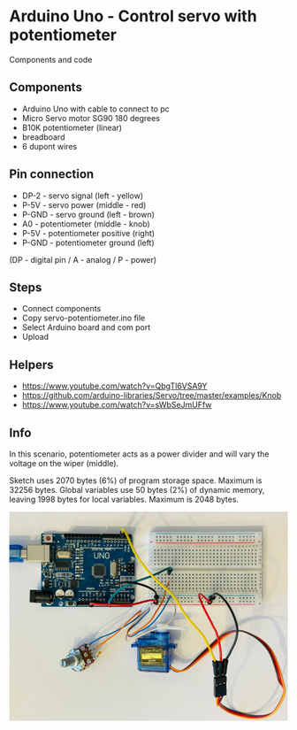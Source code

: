 # Arduino Uno - Control servo with potentiometer
Components and code

## Components
- Arduino Uno with cable to connect to pc
- Micro Servo motor SG90 180 degrees
- B10K potentiometer (linear)
- breadboard
- 6 dupont wires

## Pin connection
- DP-2 - servo signal (left - yellow)
- P-5V - servo power (middle - red)
- P-GND - servo ground (left - brown)
- A0 - potentiometer (middle - knob)
- P-5V - potentiometer positive (right)
- P-GND - potentiometer ground (left)

(DP - digital pin / A - analog / P - power)

## Steps
- Connect components
- Copy servo-potentiometer.ino file
- Select Arduino board and com port
- Upload

## Helpers
- https://www.youtube.com/watch?v=QbgTl6VSA9Y
- https://github.com/arduino-libraries/Servo/tree/master/examples/Knob
- https://www.youtube.com/watch?v=sWbSeJmUFfw

## Info
In this scenario, potentiometer acts as a power divider and will vary the voltage on the wiper (middle).

Sketch uses 2070 bytes (6%) of program storage space. Maximum is 32256 bytes.
Global variables use 50 bytes (2%) of dynamic memory, leaving 1998 bytes for local variables. Maximum is 2048 bytes.

![Arduino controlling a servo motor with a potentiometer](board-servo-potentiometer.jpg)